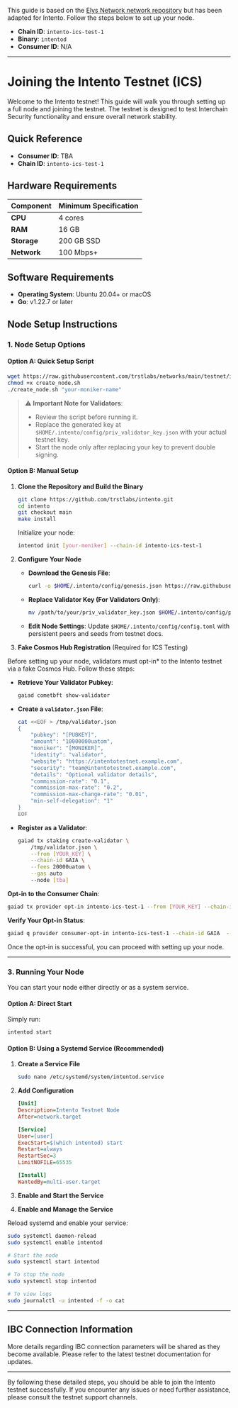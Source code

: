 
This guide is based on the [Elys Network network repository](https://github.com/elys-network/networks) but has been adapted for Intento. Follow the steps below to set up your node.

- **Chain ID**: `intento-ics-test-1`
- **Binary**: `intentod`
- **Consumer ID**: N/A


---

# Joining the Intento Testnet (ICS)

Welcome to the Intento testnet! This guide will walk you through setting up a full node and joining the testnet. The testnet is designed to test Interchain Security functionality and ensure overall network stability.

## Quick Reference

- **Consumer ID**: TBA
- **Chain ID**: `intento-ics-test-1`

## Hardware Requirements

| Component   | Minimum Specification |
| ----------- | --------------------- |
| **CPU**     | 4 cores               |
| **RAM**     | 16 GB                 |
| **Storage** | 200 GB SSD            |
| **Network** | 100 Mbps+             |

## Software Requirements

- **Operating System**: Ubuntu 20.04+ or macOS
- **Go**: v1.22.7 or later

## Node Setup Instructions

### 1. Node Setup Options

#### Option A: Quick Setup Script

```bash
wget https://raw.githubusercontent.com/trstlabs/networks/main/testnet/intento-ics-test-1/create_node.sh
chmod +x create_node.sh
./create_node.sh "your-moniker-name"
```

> **⚠️ Important Note for Validators**:
>
> - Review the script before running it.
> - Replace the generated key at `$HOME/.intento/config/priv_validator_key.json` with your actual testnet key.
> - Start the node only after replacing your key to prevent double signing.

#### Option B: Manual Setup

1. **Clone the Repository and Build the Binary**

   ```bash
   git clone https://github.com/trstlabs/intento.git
   cd intento
   git checkout main
   make install
   ```

   Initialize your node:

   ```bash
   intentod init [your-moniker] --chain-id intento-ics-test-1
   ```

2. **Configure Your Node**

   - **Download the Genesis File**:
     ```bash
     curl -o $HOME/.intento/config/genesis.json https://raw.githubusercontent.com/trstlabs/networks/main/testnet/intento-ics-test-1/genesis.json
     ```
   - **Replace Validator Key (For Validators Only)**:
     ```bash
     mv /path/to/your/priv_validator_key.json $HOME/.intento/config/priv_validator_key.json
     ```
   - **Edit Node Settings**:
     Update `$HOME/.intento/config/config.toml` with persistent peers and seeds from testnet docs.

3. **Fake Cosmos Hub Registration** (Required for ICS Testing)

Before setting up your node, validators must opt-in\* to the Intento testnet via a fake Cosmos Hub. Follow these steps:

- **Retrieve Your Validator Pubkey**:
  ```bash
  gaiad cometbft show-validator
  ```
- **Create a `validator.json` File**:
  ```bash
  cat <<EOF > /tmp/validator.json
  {
      "pubkey": "[PUBKEY]",
      "amount": "10000000uatom",
      "moniker": "[MONIKER]",
      "identity": "validator",
      "website": "https://intentotestnet.example.com",
      "security": "team@intentotestnet.example.com",
      "details": "Optional validator details",
      "commission-rate": "0.1",
      "commission-max-rate": "0.2",
      "commission-max-change-rate": "0.01",
      "min-self-delegation": "1"
  }
  EOF
  ```
- **Register as a Validator**:
  ```bash
  gaiad tx staking create-validator \
      /tmp/validator.json \
      --from [YOUR_KEY] \
      --chain-id GAIA \
      --fees 20000uatom \
      --gas auto
      --node [tba]
  ```

**Opt-in to the Consumer Chain**:

```bash
gaiad tx provider opt-in intento-ics-test-1 --from [YOUR_KEY] --chain-id GAIA --fees 5000uatom --gas auto --node [tba]
```

**Verify Your Opt-in Status**:

```bash
gaiad q provider consumer-opt-in intento-ics-test-1 --chain-id GAIA  --node [tba]
```

Once the opt-in is successful, you can proceed with setting up your node.

---

### 3. Running Your Node

You can start your node either directly or as a system service.

#### Option A: Direct Start

Simply run:

```bash
intentod start
```

#### Option B: Using a Systemd Service (Recommended)

1. **Create a Service File**

   ```bash
   sudo nano /etc/systemd/system/intentod.service
   ```

2. **Add Configuration**

   ```ini
   [Unit]
   Description=Intento Testnet Node
   After=network.target

   [Service]
   User=[user]
   ExecStart=$(which intentod) start
   Restart=always
   RestartSec=3
   LimitNOFILE=65535

   [Install]
   WantedBy=multi-user.target
   ```

3. **Enable and Start the Service**

4. **Enable and Manage the Service**

Reload systemd and enable your service:

```bash
sudo systemctl daemon-reload
sudo systemctl enable intentod

# Start the node
sudo systemctl start intentod

# To stop the node
sudo systemctl stop intentod

# To view logs
sudo journalctl -u intentod -f -o cat
```

---

## IBC Connection Information

More details regarding IBC connection parameters will be shared as they become available. Please refer to the latest testnet documentation for updates.

---

By following these detailed steps, you should be able to join the Intento testnet successfully. If you encounter any issues or need further assistance, please consult the testnet support channels.
